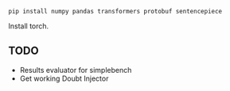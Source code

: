 ```
pip install numpy pandas transformers protobuf sentencepiece
```

Install torch.


## TODO
- Results evaluator for simplebench
- Get working Doubt Injector
